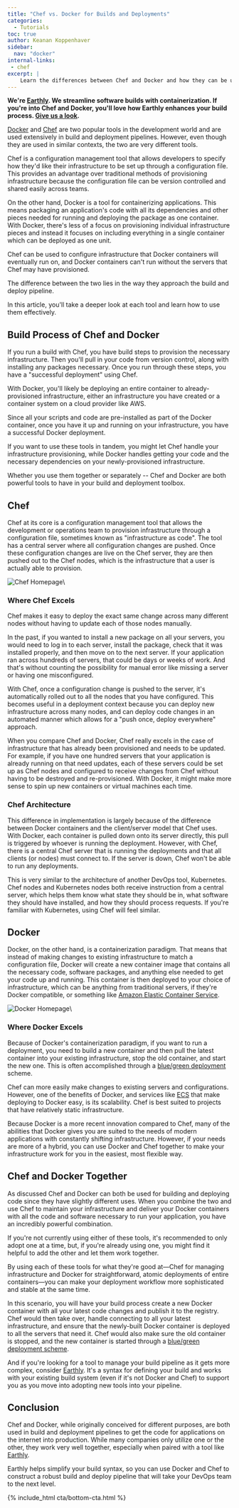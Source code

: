 ```yaml
---
title: "Chef vs. Docker for Builds and Deployments"
categories:
  - Tutorials
toc: true
author: Keanan Koppenhaver
sidebar:
  nav: "docker"
internal-links:
 - chef
excerpt: |
    Learn the differences between Chef and Docker and how they can be used together in build and deployment pipelines. Discover the strengths of each tool and how they can enhance your infrastructure provisioning and containerization processes.
---
```

**We're [Earthly](https://earthly.dev/). We streamline software builds with containerization. If you're into Chef and Docker, you'll love how Earthly enhances your build process. [Give us a look](/).**

[Docker](https://www.docker.com) and [Chef](https://www.chef.io) are two popular tools in the development world and are used extensively in build and deployment pipelines. However, even though they are used in similar contexts, the two are very different tools.

Chef is a configuration management tool that allows developers to specify how they'd like their infrastructure to be set up through a configuration file. This provides an advantage over traditional methods of provisioning infrastructure because the configuration file can be version controlled and shared easily across teams.

On the other hand, Docker is a tool for containerizing applications. This means packaging an application's code with all its dependencies and other pieces needed for running and deploying the package as one container. With Docker, there's less of a focus on provisioning individual infrastructure pieces and instead it focuses on including everything in a single container which can be deployed as one unit.

Chef can be used to configure infrastructure that Docker containers will eventually run on, and Docker containers can't run without the servers that Chef may have provisioned.

The difference between the two lies in the way they approach the build and deploy pipeline.

In this article, you'll take a deeper look at each tool and learn how to use them effectively.

## Build Process of Chef and Docker

If you run a build with Chef, you have build steps to provision the necessary infrastructure. Then you'll pull in your code from version control, along with installing any packages necessary. Once you run through these steps, you have a "successful deployment" using Chef.

With Docker, you'll likely be deploying an entire container to already-provisioned infrastructure, either an infrastructure you have created or a container system on a cloud provider like AWS.

Since all your scripts and code are pre-installed as part of the Docker container, once you have it up and running on your infrastructure, you have a successful Docker deployment.

If you want to use these tools in tandem, you might let Chef handle your infrastructure provisioning, while Docker handles getting your code and the necessary dependencies on your newly-provisioned infrastructure.

Whether you use them together or separately -- Chef and Docker are both powerful tools to have in your build and deployment toolbox.

## Chef

Chef at its core is a configuration management tool that allows the development or operations team to provision infrastructure through a configuration file, sometimes known as "infrastructure as code". The tool has a central server where all configuration changes are pushed. Once these configuration changes are live on the Chef server, they are then pushed out to the Chef nodes, which is the infrastructure that a user is actually able to provision.

![Chef Homepage]({{site.images}}{{page.slug}}/8XmRSW2.png)\

### Where Chef Excels

Chef makes it easy to deploy the exact same change across many different nodes without having to update each of those nodes manually.

In the past, if you wanted to install a new package on all your servers, you would need to log in to each server, install the package, check that it was installed properly, and then move on to the next server. If your application ran across hundreds of servers, that could be days or weeks of work. And that's without counting the possibility for manual error like missing a server or having one misconfigured.

With Chef, once a configuration change is pushed to the server, it's automatically rolled out to all the nodes that you have configured. This becomes useful in a deployment context because you can deploy new infrastructure across many nodes, and can deploy code changes in an automated manner which allows for a "push once, deploy everywhere" approach.

When you compare Chef and Docker, Chef really excels in the case of infrastructure that has already been provisioned and needs to be updated. For example, if you have one hundred servers that your application is already running on that need updates, each of these servers could be set up as Chef nodes and configured to receive changes from Chef without having to be destroyed and re-provisioned. With Docker, it might make more sense to spin up new containers or virtual machines each time.

### Chef Architecture

This difference in implementation is largely because of the difference between Docker containers and the client/server model that Chef uses. With Docker, each container is pulled down onto its server directly, this pull is triggered by whoever is running the deployment. However, with Chef, there is a central Chef server that is running the deployments and that all clients (or nodes) must connect to. If the server is down, Chef won't be able to run any deployments.

This is very similar to the architecture of another DevOps tool, Kubernetes. Chef nodes and Kubernetes nodes both receive instruction from a central server, which helps them know what state they should be in, what software they should have installed, and how they should process requests. If you're familiar with Kubernetes, using Chef will feel similar.

## Docker

Docker, on the other hand, is a containerization paradigm. That means that instead of making changes to existing infrastructure to match a configuration file, Docker will create a new container image that contains all the necessary code, software packages, and anything else needed to get your code up and running. This container is then deployed to your choice of infrastructure, which can be anything from traditional servers, if they're Docker compatible, or something like [Amazon Elastic Container Service](https://aws.amazon.com/ecs/).

![Docker Homepage]({{site.images}}{{page.slug}}/NgLyXRZ.png)\

### Where Docker Excels

Because of Docker's containerization paradigm, if you want to run a deployment, you need to build a new container and then pull the latest container into your existing infrastructure, stop the old container, and start the new one. This is often accomplished through a [blue/green deployment](/blog/deployment-strategies) scheme.

Chef can more easily make changes to existing servers and configurations. However, one of the benefits of Docker, and services like [ECS](/blog/how-to-setup-and-use-amazons-elastic-container-registry) that make deploying to Docker easy, is its scalability. Chef is best suited to projects that have relatively static infrastructure.

Because Docker is a more recent innovation compared to Chef, many of the abilities that Docker gives you are suited to the needs of modern applications with constantly shifting infrastructure. However, if your needs are more of a hybrid, you can use Docker and Chef together to make your infrastructure work for you in the easiest, most flexible way.

## Chef and Docker Together

As discussed Chef and Docker can both be used for building and deploying code since they have slightly different uses. When you combine the two and use Chef to maintain your infrastructure and deliver your Docker containers with all the code and software necessary to run your application, you have an incredibly powerful combination.

If you're not currently using either of these tools, it's recommended to only adopt one at a time, but, if you're already using one, you might find it helpful to add the other and let them work together.

By using each of these tools for what they're good at—Chef for managing infrastructure and Docker for straightforward, atomic deployments of entire containers—you can make your deployment workflow more sophisticated and stable at the same time.

In this scenario, you will have your build process create a new Docker container with all your latest code changes and publish it to the registry. Chef would then take over, handle connecting to all your latest infrastructure, and ensure that the newly-built Docker container is deployed to all the servers that need it. Chef would also make sure the old container is stopped, and the new container is started through a [blue/green deployment scheme](/blog/deployment-strategies).

And if you're looking for a tool to manage your build pipeline as it gets more complex, consider [Earthly](https://earthly.dev/). It's a syntax for defining your build and works with your existing build system (even if it's not Docker and Chef) to support you as you move into adopting new tools into your pipeline.

## Conclusion

Chef and Docker, while originally conceived for different purposes, are both used in build and deployment pipelines to get the code for applications on the internet into production. While many companies only utilize one or the other, they work very well together, especially when paired with a tool like [Earthly](https://earthly.dev/).

Earthly helps simplify your build syntax, so you can use Docker and Chef to construct a robust build and deploy pipeline that will take your DevOps team to the next level.

{% include_html cta/bottom-cta.html %}
